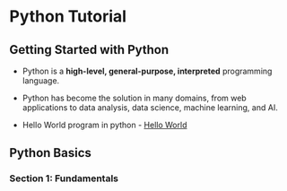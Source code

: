 # Python Tutorial

## Getting Started with Python  

- Python is a __high-level, general-purpose, interpreted__ programming language.
- Python has become the solution in many domains, from web applications to data analysis, data science, machine learning, and AI.
  
- Hello World program in python - [Hello World](Python_Basics\helloworld.py)

## Python Basics  

### Section 1: Fundamentals

